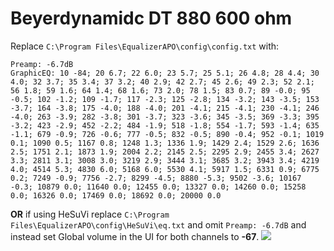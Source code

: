 # Beyerdynamidc DT 880 600 ohm
Replace `C:\Program Files\EqualizerAPO\config\config.txt` with:
```
Preamp: -6.7dB
GraphicEQ: 10 -84; 20 6.7; 22 6.0; 23 5.7; 25 5.1; 26 4.8; 28 4.4; 30 4.0; 32 3.7; 35 3.4; 37 3.2; 40 2.9; 42 2.7; 45 2.6; 49 2.3; 52 2.1; 56 1.8; 59 1.6; 64 1.4; 68 1.6; 73 2.0; 78 1.5; 83 0.7; 89 -0.0; 95 -0.5; 102 -1.2; 109 -1.7; 117 -2.3; 125 -2.8; 134 -3.2; 143 -3.5; 153 -3.7; 164 -3.8; 175 -4.0; 188 -4.0; 201 -4.1; 215 -4.1; 230 -4.1; 246 -4.0; 263 -3.9; 282 -3.8; 301 -3.7; 323 -3.6; 345 -3.5; 369 -3.3; 395 -3.2; 423 -2.9; 452 -2.2; 484 -1.9; 518 -1.8; 554 -1.7; 593 -1.4; 635 -1.1; 679 -0.9; 726 -0.6; 777 -0.5; 832 -0.5; 890 -0.4; 952 -0.1; 1019 0.1; 1090 0.5; 1167 0.8; 1248 1.3; 1336 1.9; 1429 2.4; 1529 2.6; 1636 2.5; 1751 2.1; 1873 1.9; 2004 2.2; 2145 2.5; 2295 2.9; 2455 3.4; 2627 3.3; 2811 3.1; 3008 3.0; 3219 2.9; 3444 3.1; 3685 3.2; 3943 3.4; 4219 4.0; 4514 5.3; 4830 6.0; 5168 6.0; 5530 4.1; 5917 1.5; 6331 0.9; 6775 0.2; 7249 -0.9; 7756 -2.7; 8299 -4.5; 8880 -5.3; 9502 -3.6; 10167 -0.3; 10879 0.0; 11640 0.0; 12455 0.0; 13327 0.0; 14260 0.0; 15258 0.0; 16326 0.0; 17469 0.0; 18692 0.0; 20000 0.0
```
**OR** if using HeSuVi replace `C:\Program Files\EqualizerAPO\config\HeSuVi\eq.txt` and omit `Preamp: -6.7dB` and instead set Global volume in the UI for both channels to **-67**.
![](https://raw.githubusercontent.com/jaakkopasanen/AutoEq/master/results/Headphone.com/innerfidelity/onear/Beyerdynamidc%20DT%20880%20600%20ohm/Beyerdynamidc%20DT%20880%20600%20ohm.png)